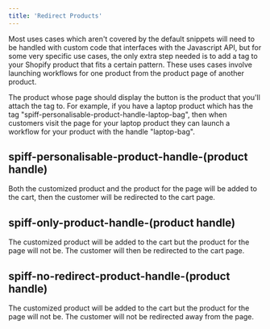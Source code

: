 ```yaml
---
title: 'Redirect Products'
---
```


Most uses cases which aren't covered by the default snippets will need to be handled with custom code that interfaces with the Javascript API, but for some very specific use cases, the only extra step needed is to add a tag to your Shopify product that fits a certain pattern. These uses cases involve launching workflows for one product from the product page of another product.

The product whose page should display the button is the product that you'll attach the tag to. For example, if you have a laptop product which has the tag "spiff-personalisable-product-handle-laptop-bag", then when customers visit the page for your laptop product they can launch a workflow for your product with the handle "laptop-bag".

## spiff-personalisable-product-handle-(product handle)

Both the customized product and the product for the page will be added to the cart, then the customer will be redirected to the cart page.

## spiff-only-product-handle-(product handle)

The customized product will be added to the cart but the product for the page will not be. The customer will then be redirected to the cart page.

## spiff-no-redirect-product-handle-(product handle)

The customized product will be added to the cart but the product for the page will not be. The customer will not be redirected away from the page.